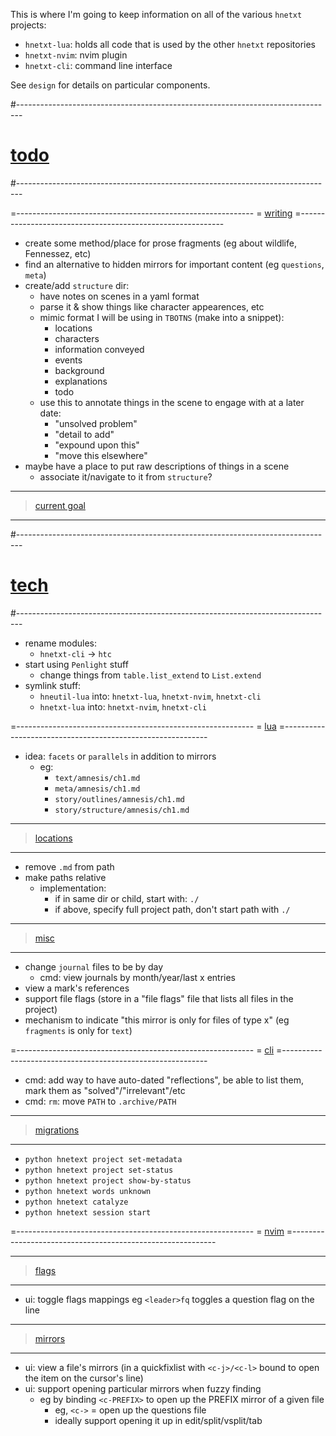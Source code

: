 This is where I'm going to keep information on all of the various `hnetxt` projects:
- `hnetxt-lua`: holds all code that is used by the other `hnetxt` repositories
- `hnetxt-nvim`: nvim plugin
- `hnetxt-cli`: command line interface

See `design` for details on particular components.

#-------------------------------------------------------------------------------
# [todo]()
#-------------------------------------------------------------------------------

=-----------------------------------------------------------
= [writing]()
=-----------------------------------------------------------
- create some method/place for prose fragments (eg about wildlife, Fennessez, etc)
- find an alternative to hidden mirrors for important content (eg `questions`, `meta`)
- create/add `structure` dir:
  - have notes on scenes in a yaml format
  - parse it & show things like character appearences, etc
  - mimic format I will be using in `TBOTNS` (make into a snippet):
    - locations
    - characters
    - information conveyed
    - events
    - background
    - explanations
    - todo
  - use this to annotate things in the scene to engage with at a later date:
    - "unsolved problem"
    - "detail to add"
    - "expound upon this"
    - "move this elsewhere"
- maybe have a place to put raw descriptions of things in a scene
  - associate it/navigate to it from `structure`?

----------------------------------------
> [current goal]()
----------------------------------------

#-------------------------------------------------------------------------------
# [tech]()
#-------------------------------------------------------------------------------
- rename modules: 
  - `hnetxt-cli` → `htc`
- start using `Penlight` stuff
  - change things from `table.list_extend` to `List.extend`
- symlink stuff:
  - `hneutil-lua` into: `hnetxt-lua`, `hnetxt-nvim`, `hnetxt-cli`
  - `hnetxt-lua` into: `hnetxt-nvim`, `hnetxt-cli`

=-----------------------------------------------------------
= [lua]()
=-----------------------------------------------------------
- idea: `facets` or `parallels` in addition to mirrors
  - eg:
    - `text/amnesis/ch1.md`
    - `meta/amnesis/ch1.md`
    - `story/outlines/amnesis/ch1.md`
    - `story/structure/amnesis/ch1.md`

----------------------------------------
> [locations]()
----------------------------------------
- remove `.md` from path
- make paths relative
  - implementation:
    - if in same dir or child, start with: `./`
    - if above, specify full project path, don't start path with `./`

----------------------------------------
> [misc]()
----------------------------------------
- change `journal` files to be by day
  - cmd: view journals by month/year/last x entries
- view a mark's references
- support file flags (store in a "file flags" file that lists all files in the project)
- mechanism to indicate "this mirror is only for files of type x" (eg `fragments` is only for `text`)

=-----------------------------------------------------------
= [cli]()
=-----------------------------------------------------------
- cmd: add way to have auto-dated "reflections", be able to list them, mark them as "solved"/"irrelevant"/etc
- cmd: `rm`: move `PATH` to `.archive/PATH`

----------------------------------------
> [migrations]()
----------------------------------------
- `python hnetext project set-metadata`
- `python hnetext project set-status`
- `python hnetext project show-by-status`
- `python hnetext words unknown`
- `python hnetext catalyze`
- `python hnetext session start`

=-----------------------------------------------------------
= [nvim]()
=-----------------------------------------------------------

----------------------------------------
> [flags]()
----------------------------------------
- ui: toggle flags mappings eg `<leader>fq` toggles a question flag on the line

----------------------------------------
> [mirrors]()
----------------------------------------
- ui: view a file's mirrors (in a quickfixlist with `<c-j>/<c-l>` bound to open the item on the cursor's line)
- ui: support opening particular mirrors when fuzzy finding
  - eg by binding `<c-PREFIX>` to open up the PREFIX mirror of a given file
    - eg, `<c->` = open up the questions file
    - ideally support opening it up in edit/split/vsplit/tab
